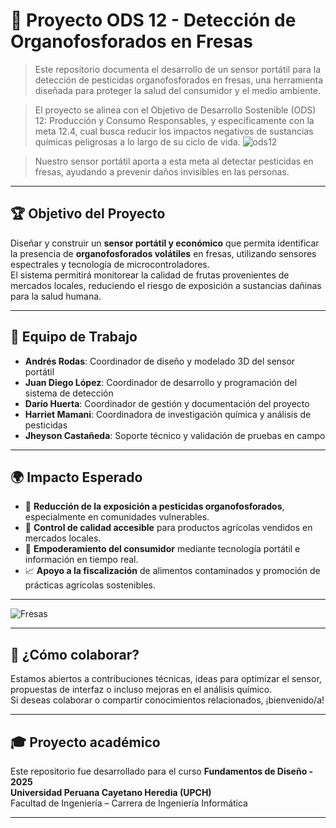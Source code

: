 # 🍓 Proyecto ODS 12 - Detección de Organofosforados en Fresas

> Este repositorio documenta el desarrollo de un sensor portátil para la detección de pesticidas organofosforados en fresas, una herramienta diseñada para proteger la salud del consumidor y el medio ambiente.

> El proyecto se alinea con el Objetivo de Desarrollo Sostenible (ODS) 12: Producción y Consumo Responsables, y específicamente con la meta 12.4, cual busca reducir los impactos negativos de sustancias químicas peligrosas a lo largo de su ciclo de vida.
>![ods12](FUNDAMENTOS_DE_DISEÑO/imagenes/ODS12.JPG)

> Nuestro sensor portátil aporta a esta meta al detectar pesticidas en fresas, ayudando a prevenir daños invisibles en las personas.

---

## 🏆 Objetivo del Proyecto

Diseñar y construir un **sensor portátil y económico** que permita identificar la presencia de **organofosforados volátiles** en fresas, utilizando sensores espectrales y tecnología de microcontroladores.  
El sistema permitirá monitorear la calidad de frutas provenientes de mercados locales, reduciendo el riesgo de exposición a sustancias dañinas para la salud humana.

---

## 👥 Equipo de Trabajo

- **Andrés Rodas**: Coordinador de diseño y modelado 3D del sensor portátil  
- **Juan Diego López**: Coordinador de desarrollo y programación del sistema de detección  
- **Darío Huerta**: Coordinador de gestión y documentación del proyecto  
- **Harriet Mamani**: Coordinadora de investigación química y análisis de pesticidas  
- **Jheyson Castañeda**: Soporte técnico y validación de pruebas en campo  


---

## 🌍 Impacto Esperado

- 🧬 **Reducción de la exposición a pesticidas organofosforados**, especialmente en comunidades vulnerables.
- 🍓 **Control de calidad accesible** para productos agrícolas vendidos en mercados locales.
- 📢 **Empoderamiento del consumidor** mediante tecnología portátil e información en tiempo real.
- 📈 **Apoyo a la fiscalización** de alimentos contaminados y promoción de prácticas agrícolas sostenibles.

---
![Fresas](https://raw.githubusercontent.com/die-go12/GRUPO_1_FUNDAMENTOS_DISE-O/refs/heads/master/FUNDAMENTOS_DE_DISEÑO/imagenes/fresas.jpg)



---
## 🤝 ¿Cómo colaborar?

Estamos abiertos a contribuciones técnicas, ideas para optimizar el sensor, propuestas de interfaz o incluso mejoras en el análisis químico.  
Si deseas colaborar o compartir conocimientos relacionados, ¡bienvenido/a!

---

## 🎓 Proyecto académico

Este repositorio fue desarrollado para el curso **Fundamentos de Diseño - 2025**  
**Universidad Peruana Cayetano Heredia (UPCH)**  
Facultad de Ingeniería – Carrera de Ingeniería Informática

---

